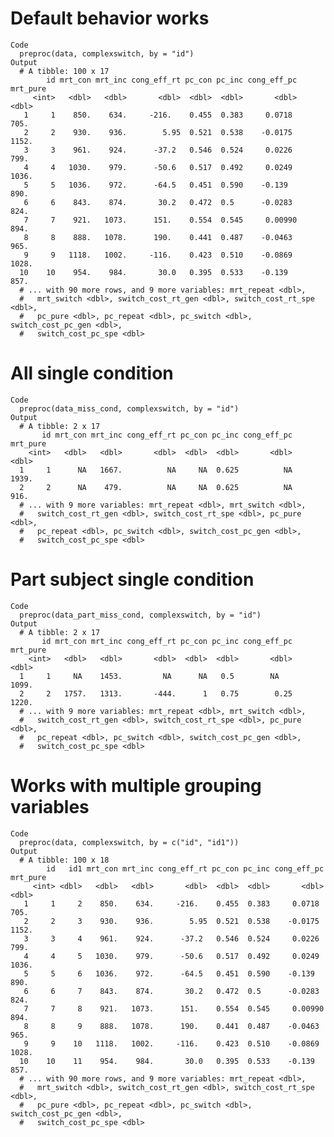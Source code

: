 # Default behavior works

    Code
      preproc(data, complexswitch, by = "id")
    Output
      # A tibble: 100 x 17
            id mrt_con mrt_inc cong_eff_rt pc_con pc_inc cong_eff_pc mrt_pure
         <int>   <dbl>   <dbl>       <dbl>  <dbl>  <dbl>       <dbl>    <dbl>
       1     1    850.    634.     -216.    0.455  0.383     0.0718      705.
       2     2    930.    936.        5.95  0.521  0.538    -0.0175     1152.
       3     3    961.    924.      -37.2   0.546  0.524     0.0226      799.
       4     4   1030.    979.      -50.6   0.517  0.492     0.0249     1036.
       5     5   1036.    972.      -64.5   0.451  0.590    -0.139       890.
       6     6    843.    874.       30.2   0.472  0.5      -0.0283      824.
       7     7    921.   1073.      151.    0.554  0.545     0.00990     894.
       8     8    888.   1078.      190.    0.441  0.487    -0.0463      965.
       9     9   1118.   1002.     -116.    0.423  0.510    -0.0869     1028.
      10    10    954.    984.       30.0   0.395  0.533    -0.139       857.
      # ... with 90 more rows, and 9 more variables: mrt_repeat <dbl>,
      #   mrt_switch <dbl>, switch_cost_rt_gen <dbl>, switch_cost_rt_spe <dbl>,
      #   pc_pure <dbl>, pc_repeat <dbl>, pc_switch <dbl>, switch_cost_pc_gen <dbl>,
      #   switch_cost_pc_spe <dbl>

# All single condition

    Code
      preproc(data_miss_cond, complexswitch, by = "id")
    Output
      # A tibble: 2 x 17
           id mrt_con mrt_inc cong_eff_rt pc_con pc_inc cong_eff_pc mrt_pure
        <int>   <dbl>   <dbl>       <dbl>  <dbl>  <dbl>       <dbl>    <dbl>
      1     1      NA   1667.          NA     NA  0.625          NA    1939.
      2     2      NA    479.          NA     NA  0.625          NA     916.
      # ... with 9 more variables: mrt_repeat <dbl>, mrt_switch <dbl>,
      #   switch_cost_rt_gen <dbl>, switch_cost_rt_spe <dbl>, pc_pure <dbl>,
      #   pc_repeat <dbl>, pc_switch <dbl>, switch_cost_pc_gen <dbl>,
      #   switch_cost_pc_spe <dbl>

# Part subject single condition

    Code
      preproc(data_part_miss_cond, complexswitch, by = "id")
    Output
      # A tibble: 2 x 17
           id mrt_con mrt_inc cong_eff_rt pc_con pc_inc cong_eff_pc mrt_pure
        <int>   <dbl>   <dbl>       <dbl>  <dbl>  <dbl>       <dbl>    <dbl>
      1     1     NA    1453.         NA      NA   0.5        NA       1099.
      2     2   1757.   1313.       -444.      1   0.75        0.25    1220.
      # ... with 9 more variables: mrt_repeat <dbl>, mrt_switch <dbl>,
      #   switch_cost_rt_gen <dbl>, switch_cost_rt_spe <dbl>, pc_pure <dbl>,
      #   pc_repeat <dbl>, pc_switch <dbl>, switch_cost_pc_gen <dbl>,
      #   switch_cost_pc_spe <dbl>

# Works with multiple grouping variables

    Code
      preproc(data, complexswitch, by = c("id", "id1"))
    Output
      # A tibble: 100 x 18
            id   id1 mrt_con mrt_inc cong_eff_rt pc_con pc_inc cong_eff_pc mrt_pure
         <int> <dbl>   <dbl>   <dbl>       <dbl>  <dbl>  <dbl>       <dbl>    <dbl>
       1     1     2    850.    634.     -216.    0.455  0.383     0.0718      705.
       2     2     3    930.    936.        5.95  0.521  0.538    -0.0175     1152.
       3     3     4    961.    924.      -37.2   0.546  0.524     0.0226      799.
       4     4     5   1030.    979.      -50.6   0.517  0.492     0.0249     1036.
       5     5     6   1036.    972.      -64.5   0.451  0.590    -0.139       890.
       6     6     7    843.    874.       30.2   0.472  0.5      -0.0283      824.
       7     7     8    921.   1073.      151.    0.554  0.545     0.00990     894.
       8     8     9    888.   1078.      190.    0.441  0.487    -0.0463      965.
       9     9    10   1118.   1002.     -116.    0.423  0.510    -0.0869     1028.
      10    10    11    954.    984.       30.0   0.395  0.533    -0.139       857.
      # ... with 90 more rows, and 9 more variables: mrt_repeat <dbl>,
      #   mrt_switch <dbl>, switch_cost_rt_gen <dbl>, switch_cost_rt_spe <dbl>,
      #   pc_pure <dbl>, pc_repeat <dbl>, pc_switch <dbl>, switch_cost_pc_gen <dbl>,
      #   switch_cost_pc_spe <dbl>

